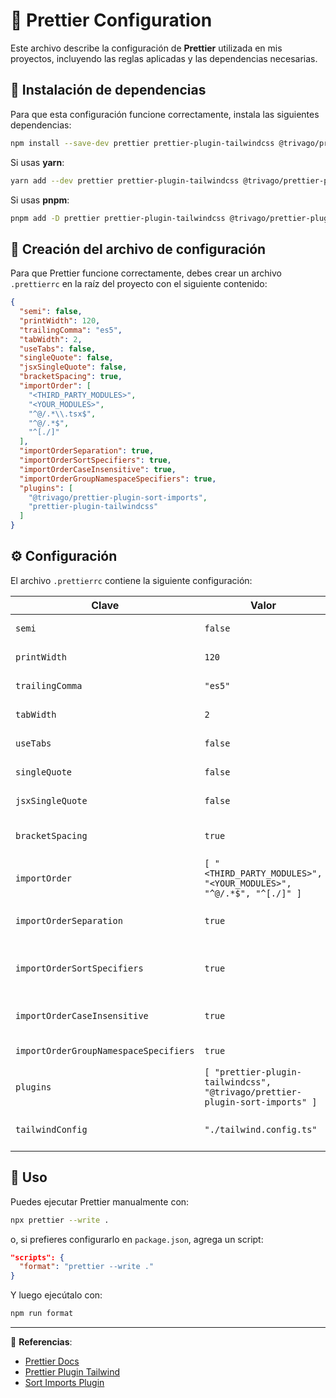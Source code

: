 # 🎨 Prettier Configuration

Este archivo describe la configuración de **Prettier** utilizada en mis proyectos, incluyendo las reglas aplicadas y las dependencias necesarias.

## 📌 Instalación de dependencias

Para que esta configuración funcione correctamente, instala las siguientes dependencias:

```sh
npm install --save-dev prettier prettier-plugin-tailwindcss @trivago/prettier-plugin-sort-imports
```

Si usas **yarn**:

```sh
yarn add --dev prettier prettier-plugin-tailwindcss @trivago/prettier-plugin-sort-imports
```

Si usas **pnpm**:

```sh
pnpm add -D prettier prettier-plugin-tailwindcss @trivago/prettier-plugin-sort-imports
```

## 📂 Creación del archivo de configuración

Para que Prettier funcione correctamente, debes crear un archivo `.prettierrc` en la raíz del proyecto con el siguiente contenido:

```json
{
  "semi": false,
  "printWidth": 120,
  "trailingComma": "es5",
  "tabWidth": 2,
  "useTabs": false,
  "singleQuote": false,
  "jsxSingleQuote": false,
  "bracketSpacing": true,
  "importOrder": [
    "<THIRD_PARTY_MODULES>",
    "<YOUR_MODULES>",
    "^@/.*\\.tsx$",
    "^@/.*$",
    "^[./]"
  ],
  "importOrderSeparation": true,
  "importOrderSortSpecifiers": true,
  "importOrderCaseInsensitive": true,
  "importOrderGroupNamespaceSpecifiers": true,
  "plugins": [
    "@trivago/prettier-plugin-sort-imports",
    "prettier-plugin-tailwindcss"
  ]
}
```

## ⚙️ Configuración

El archivo `.prettierrc` contiene la siguiente configuración:

| Clave                                 | Valor                                                                        | Descripción                                              |
| ------------------------------------- | ---------------------------------------------------------------------------- | -------------------------------------------------------- |
| `semi`                                | `false`                                                                      | No usa punto y coma al final de las líneas.              |
| `printWidth`                          | `120`                                                                        | Máximo ancho de línea antes de hacer un salto.           |
| `trailingComma`                       | `"es5"`                                                                      | Agrega comas finales en ES5+.                            |
| `tabWidth`                            | `2`                                                                          | Usa 2 espacios en lugar de tabs.                         |
| `useTabs`                             | `false`                                                                      | Usa espacios en lugar de tabs.                           |
| `singleQuote`                         | `false`                                                                      | Usa comillas dobles en lugar de simples.                 |
| `jsxSingleQuote`                      | `false`                                                                      | Usa comillas dobles en JSX.                              |
| `bracketSpacing`                      | `true`                                                                       | Agrega espacio dentro de los corchetes `{ foo: "bar" }`. |
| `importOrder`                         | `[ "<THIRD_PARTY_MODULES>", "<YOUR_MODULES>", "^@/.*$", "^[./]" ]`           | Ordena imports en grupos.                                |
| `importOrderSeparation`               | `true`                                                                       | Agrega una línea en blanco entre grupos de imports.      |
| `importOrderSortSpecifiers`           | `true`                                                                       | Ordena automáticamente los imports dentro de cada grupo. |
| `importOrderCaseInsensitive`          | `true`                                                                       | Ignora mayúsculas/minúsculas al ordenar imports.         |
| `importOrderGroupNamespaceSpecifiers` | `true`                                                                       | Agrupa imports con nombres similares.                    |
| `plugins`                             | `[ "prettier-plugin-tailwindcss", "@trivago/prettier-plugin-sort-imports" ]` | Plugins adicionales para orden automático.               |
| `tailwindConfig`                      | `"./tailwind.config.ts"`                                                     | Usa un archivo de configuración de TailwindCSS.          |

## 🚀 Uso

Puedes ejecutar Prettier manualmente con:

```sh
npx prettier --write .
```

o, si prefieres configurarlo en `package.json`, agrega un script:

```json
"scripts": {
  "format": "prettier --write ."
}
```

Y luego ejecútalo con:

```sh
npm run format
```

---

📌 **Referencias**:

- [Prettier Docs](https://prettier.io/docs/en/index.html)
- [Prettier Plugin Tailwind](https://github.com/tailwindlabs/prettier-plugin-tailwindcss)
- [Sort Imports Plugin](https://github.com/trivago/prettier-plugin-sort-imports)
